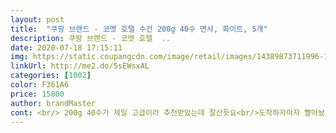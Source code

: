 ```yaml
---
layout: post 
title:  "쿠팡 브랜드 - 코멧 호텔 수건 200g 40수 면사, 화이트, 5개" 
description: 쿠팡 브랜드 - 코멧 호텔  ..
date: 2020-07-18 17:15:11 
img: https://static.coupangcdn.com/image/retail/images/14389873711996-1d980847-0a3e-45e1-ba65-48543196cd4b.jpg 
linkUrl: http://me2.do/5sEWsxAL 
categories: [1002] 
color: F361A6 
price: 15800 
author: brandMaster 
cont: <br/> 200g 40수가 제일 고급이라 추천받았는데 잘산듯요<br/>도착하자마자 빨아놨는데 폭신폭신 부들부들해요<br/>두께도 좋고 폭신하고 짱짱해요<br/> 
---
```

 
